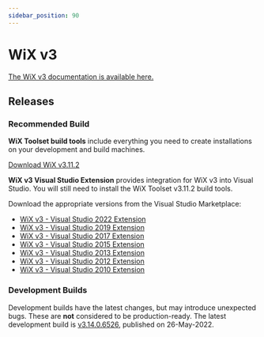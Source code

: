 ```yaml
---
sidebar_position: 90
---
```


# WiX v3

[The WiX v3 documentation is available here.](/docs/v3/)

## Releases

### Recommended Build

**WiX Toolset build tools** include everything you need to create installations on your development and build machines.

[Download WiX v3.11.2](https://github.com/wixtoolset/wix3/releases/tag/wix3112rtm)

**WiX v3 Visual Studio Extension** provides integration for WiX v3 into Visual Studio. You will still need to install the WiX Toolset v3.11.2 build tools.

Download the appropriate versions from the Visual Studio Marketplace:

* [WiX v3 - Visual Studio 2022 Extension](https://marketplace.visualstudio.com/items?itemName=WixToolset.WixToolsetVisualStudio2022Extension)
* [WiX v3 - Visual Studio 2019 Extension](https://marketplace.visualstudio.com/items?itemName=WixToolset.WixToolsetVisualStudio2019Extension)
* [WiX v3 - Visual Studio 2017 Extension](https://marketplace.visualstudio.com/items?itemName=WixToolset.WixToolsetVisualStudio2017Extension)
* [WiX v3 - Visual Studio 2015 Extension](https://marketplace.visualstudio.com/items?itemName=WixToolset.WixToolsetVisualStudio2015Extension)
* [WiX v3 - Visual Studio 2013 Extension](https://marketplace.visualstudio.com/items?itemName=WixToolset.WixToolsetVisualStudio2013Extension)
* [WiX v3 - Visual Studio 2012 Extension](https://marketplace.visualstudio.com/items?itemName=WixToolset.WixToolsetVisualStudio2012Extension)
* [WiX v3 - Visual Studio 2010 Extension](https://marketplace.visualstudio.com/items?itemName=WixToolset.WixToolsetVisualStudio2010Extension)


### Development Builds

Development builds have the latest changes, but may introduce unexpected bugs. These are **not** considered to be production-ready. The latest development build is [v3.14.0.6526](/releases/v3-14-0-6526/), published on 26-May-2022.
